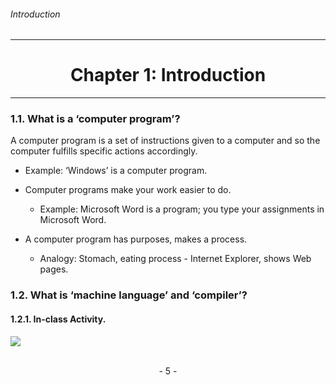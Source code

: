 ###### Introduction
---

# <center>Chapter 1: Introduction</center>
---

### 1.1. What is a ‘computer program’?
A computer program is a set of instructions given to a computer and so the
computer fulfills specific actions accordingly.
- Example: ‘Windows’ is a computer program.
+ Computer programs make your work easier to do.
   
   - Example: Microsoft Word is a program; you type your assignments in Microsoft Word.

* A computer program has purposes, makes a process.
   
   - Analogy: Stomach, eating process - Internet Explorer, shows
                Web pages.

### 1.2. What is ‘machine language’ and ‘compiler’?
#### 1.2.1. In-class Activity.

![](http://legendary.cdn.play8.io/learnpython/en/img/day1/c1-p1.png)


<br>

<center> - 5 - </center>


